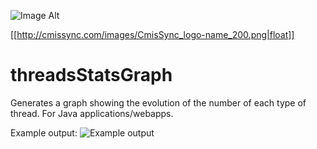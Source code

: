 ![Image Alt](http://cmissync.com/images/CmisSync_logo-name_200.png)

[[http://cmissync.com/images/CmisSync_logo-name_200.png|float]]

threadsStatsGraph
=================

Generates a graph showing the evolution of the number of each type of thread. For Java applications/webapps.

Example output:
![Example output](https://raw.github.com/nicolas-raoul/threadsStatsGraph/master/example-graph.png)
